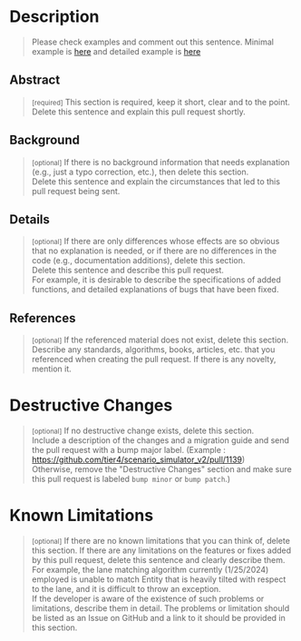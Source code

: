 # Description

> Please check examples and comment out this sentence. Minimal example is [here](pull_request_samples/example_simple.md) and detailed example is [here](pull_request_samples/example_detail.md)

## Abstract

> <small>[required]</small> This section is required, keep it short, clear and to the point.  
> Delete this sentence and explain this pull request shortly.  

## Background

> <small>[optional]</small> If there is no background information that needs explanation (e.g., just a typo correction, etc.), then delete this section.  
> Delete this sentence and explain the circumstances that led to this pull request being sent.  

## Details

> <small>[optional]</small> If there are only differences whose effects are so obvious that no explanation is needed, or if there are no differences in the code (e.g., documentation additions), delete this section.  
> Delete this sentence and describe this pull request.  
> For example, it is desirable to describe the specifications of added functions, and detailed explanations of bugs that have been fixed.  

## References

> <small>[optional]</small> If the referenced material does not exist, delete this section.  
> Describe any standards, algorithms, books, articles, etc. that you referenced when creating the pull request. If there is any novelty, mention it.  

# Destructive Changes

> <small>[optional]</small> If no destructive change exists, delete this section.  
> Include a description of the changes and a migration guide and send the pull request with a bump major label. (Example : https://github.com/tier4/scenario_simulator_v2/pull/1139)  
> Otherwise, remove the "Destructive Changes" section and make sure this pull request is labeled `bump minor` or `bump patch`.)  

# Known Limitations

> <small>[optional]</small> If there are no known limitations that you can think of, delete this section. If there are any limitations on the features or fixes added by this pull request, delete this sentence and clearly describe them.
> For example, the lane matching algorithm currently (1/25/2024) employed is unable to match Entity that is heavily tilted with respect to the lane, and it is difficult to throw an exception.  
> If the developer is aware of the existence of such problems or limitations, describe them in detail. The problems or limitation should be listed as an Issue on GitHub and a link to it should be provided in this section.  
